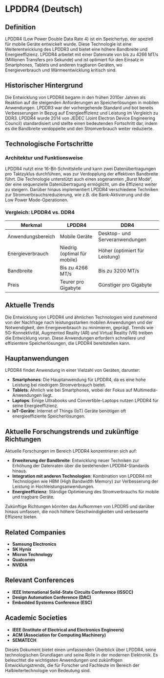 # LPDDR4 (Deutsch)

## Definition

LPDDR4 (Low Power Double Data Rate 4) ist ein Speichertyp, der speziell für mobile Geräte entwickelt wurde. Diese Technologie ist eine Weiterentwicklung des LPDDR3 und bietet eine höhere Bandbreite und Energieeffizienz. LPDDR4 arbeitet mit einer Datenrate von bis zu 4266 MT/s (Millionen Transfers pro Sekunde) und ist optimiert für den Einsatz in Smartphones, Tablets und anderen tragbaren Geräten, wo Energieverbrauch und Wärmeentwicklung kritisch sind.

## Historischer Hintergrund

Die Entwicklung von LPDDR4 begann in den frühen 2010er Jahren als Reaktion auf die steigenden Anforderungen an Speicherlösungen in mobilen Anwendungen. LPDDR3 war der vorhergehende Standard und bot bereits Verbesserungen in Bezug auf Energieeffizienz und Leistung im Vergleich zu DDR3. LPDDR4 wurde 2014 von JEDEC (Joint Electron Device Engineering Council) standardisiert und stellte einen bedeutenden Fortschritt dar, indem es die Bandbreite verdoppelte und den Stromverbrauch weiter reduzierte.

## Technologische Fortschritte

### Architektur und Funktionsweise

LPDDR4 nutzt eine 16-Bit-Schnittstelle und kann zwei Datenübertragungen pro Taktzyklus durchführen, was zur Verdopplung der effektiven Bandbreite führt. Die Technologie unterstützt auch einen sogenannten „Burst Mode“, der eine sequenzielle Datenübertragung ermöglicht, um die Effizienz weiter zu steigern. Darüber hinaus implementiert LPDDR4 verschiedene Techniken zur Stromverbrauchsreduzierung, wie z.B. die Bank-Aktivierung und die Low Power Mode-Operationen.

### Vergleich: LPDDR4 vs. DDR4

| Merkmal         | LPDDR4                           | DDR4                             |
|-----------------|----------------------------------|----------------------------------|
| Anwendungsbereich| Mobile Geräte                    | Desktop- und Serveranwendungen   |
| Energieverbrauch | Niedrig (optimal für mobile)     | Höher (optimiert für Leistung)   |
| Bandbreite      | Bis zu 4266 MT/s                | Bis zu 3200 MT/s                 |
| Preis           | Teurer pro Gigabyte              | Günstiger pro Gigabyte            |

## Aktuelle Trends

Die Entwicklung von LPDDR4 und ähnlichen Technologien wird zunehmend von der Nachfrage nach leistungsstarken mobilen Anwendungen und der Notwendigkeit, den Energieverbrauch zu minimieren, geprägt. Trends wie 5G-Konnektivität, Augmented Reality (AR) und Virtual Reality (VR) treiben die Entwicklung voran. Diese Anwendungen erfordern schnellere und effizientere Speicherlösungen, die LPDDR4 bereitstellen kann.

## Hauptanwendungen

LPDDR4 findet Anwendung in einer Vielzahl von Geräten, darunter:

- **Smartphones**: Die Hauptanwendung für LPDDR4, da es eine hohe Leistung bei niedrigem Stromverbrauch bietet.
- **Tablets**: Ähnlich wie bei Smartphones, wobei der Fokus auf Multimedia-Anwendungen liegt.
- **Laptops**: Einige Ultrabooks und Convertible-Laptops nutzen LPDDR4 für seine Energieeffizienz.
- **IoT-Geräte**: Internet of Things (IoT) Geräte benötigen oft energieeffiziente Speicherlösungen.

## Aktuelle Forschungstrends und zukünftige Richtungen

Aktuelle Forschungen im Bereich LPDDR4 konzentrieren sich auf:

- **Erweiterung der Bandbreite**: Entwicklung neuer Techniken zur Erhöhung der Datenraten über die bestehenden LPDDR4-Standards hinaus.
- **Integration mit anderen Technologien**: Kombination von LPDDR4 mit Technologien wie HBM (High Bandwidth Memory) zur Verbesserung der Leistung in Hochleistungsanwendungen.
- **Energieeffizienz**: Ständige Optimierung des Stromverbrauchs für mobile und tragbare Geräte.

Zukünftige Richtungen könnten das Aufkommen von LPDDR5 und darüber hinaus umfassen, die noch höhere Geschwindigkeiten und verbesserte Effizienz bieten.

## Related Companies

- **Samsung Electronics**
- **SK Hynix**
- **Micron Technology**
- **Qualcomm**
- **NVIDIA**

## Relevant Conferences

- **IEEE International Solid-State Circuits Conference (ISSCC)**
- **Design Automation Conference (DAC)**
- **Embedded Systems Conference (ESC)**

## Academic Societies

- **IEEE (Institute of Electrical and Electronics Engineers)**
- **ACM (Association for Computing Machinery)**
- **SEMATECH**

Dieses Dokument bietet einen umfassenden Überblick über LPDDR4, seine technologischen Grundlagen und seine Rolle in der modernen Elektronik. Es beleuchtet die wichtigsten Anwendungen und zukünftigen Entwicklungstrends, die für Forscher und Fachleute im Bereich der Halbleitertechnologie von Bedeutung sind.